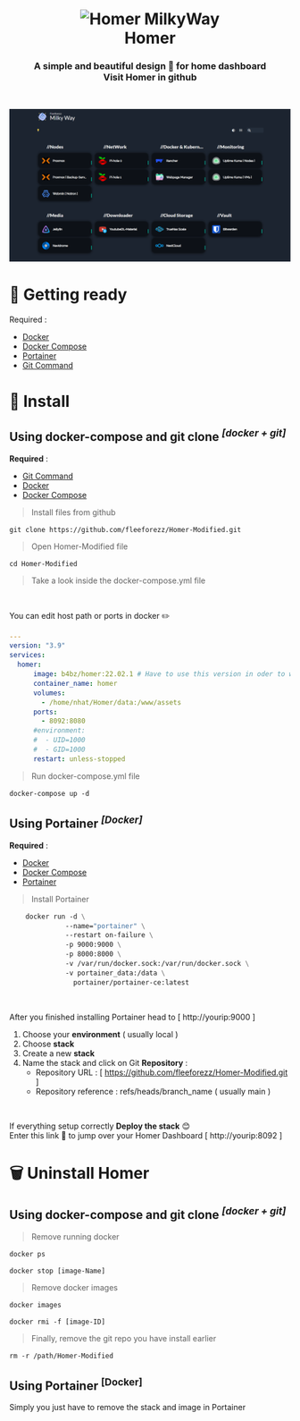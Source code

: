 <h1 align="center">
    <img width="100" alt="Homer MilkyWay" src="https://cdn-icons-png.flaticon.com/512/1808/1808512.png">
    <br>
    Homer
</h1>
<h3 align="center">
    A simple and beautiful design 🔆 for home dashboard
    <br>
    <a>Visit Homer in github</a>
</h3> 
<br>

![Preview image for the project](preview.png)
# 🐣 Getting ready
Required :
+ [Docker]() 
+ [Docker Compose]()
+ [Portainer]()
+ [Git Command]()
# 🔰 Install
## Using docker-compose and git clone <sup>*[docker + git]*</sup>
**Required** :
+ [Git Command]()
+ [Docker]()
+ [Docker Compose]()
> Install files from github 
```
git clone https://github.com/fleeforezz/Homer-Modified.git
```
> Open Homer-Modified file
```
cd Homer-Modified
```
> Take a look inside the docker-compose.yml file
<br>

You can edit host path or ports in docker ✏️

```yml
---
version: "3.9"
services:
  homer:
      image: b4bz/homer:22.02.1 # Have to use this version in oder to work fine
      container_name: homer
      volumes:
        - /home/nhat/Homer/data:/www/assets
      ports:
        - 8092:8080
      #environment:
      #  - UID=1000
      #  - GID=1000
      restart: unless-stopped
```
> Run docker-compose.yml file
```
docker-compose up -d
```


## Using Portainer <sup>*[Docker]*</sup>
**Required** :
+ [Docker]()
+ [Docker Compose]()
+ [Portainer]()
> Install Portainer
```dockerfile
    docker run -d \
              --name="portainer" \
              --restart on-failure \
              -p 9000:9000 \
              -p 8000:8000 \
              -v /var/run/docker.sock:/var/run/docker.sock \
              -v portainer_data:/data \
                portainer/portainer-ce:latest
```
<br>

After you finished installing Portainer head to [ http://yourip:9000 ]
<br>

1. Choose your **environment** ( usually local )
2. Choose **stack**
3. Create a new **stack**
4. Name the stack and click on Git **Repository** :
    - Repository URL : [ https://github.com/fleeforezz/Homer-Modified.git ]
    - Repository reference : refs/heads/branch_name ( usually main )
<br>

If everything setup correctly **Deploy the stack** 😊
<br>
Enter this link 🔗 to jump over your Homer Dashboard [ http://yourip:8092 ]

# 🗑️ Uninstall Homer
## Using docker-compose and git clone <sup>*[docker + git]*</sup>
> Remove running docker
```
docker ps
```
```
docker stop [image-Name]
```
> Remove docker images
```
docker images
```
```
docker rmi -f [image-ID]
```
> Finally, remove the git repo you have install earlier
```
rm -r /path/Homer-Modified
```

## Using Portainer <sup>[Docker]</sup>
Simply you just have to remove the stack and image in Portainer
